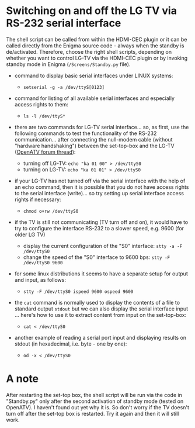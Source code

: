 Switching on and off the LG TV via RS-232 serial interface
==========================================================

The shell script can be called from within the HDMI-CEC plugin or it can be called directly from the Enigma source code - always when the standby is de/activated. Therefore, choose the right shell scripts, depending on whether you want to control LG-TV via the HDMI-CEC plugin or by invoking standby mode in Enigma (`/Screens/Standby.py` file).

- command to display basic serial interfaces under LINUX systems:
  - `setserial -g -a /dev/ttyS[0123]`

- command for listing of all available serial interfaces and especially access rights to them:
  - `ls -l /dev/ttyS*`

- there are two commands for LG-TV serial interface... so, as first, use the following commands to test the functionality of the RS-232 communication... after connecting the null-modem cable (without "hardware handshaking") between the set-top-box and the LG-TV ([OpenATV forum thread](https://www.opena.tv/english-section/32512-solution-standby-mode-lg-tv-hdmi-cec-simplink.html)):
  - turning off LG-TV:     `echo "ka 01 00" > /dev/ttyS0`
  - turning on LG-TV:      `echo "ka 01 01" > /dev/ttyS0`

- if your LG-TV has not turned off via the serial interface with the help of an echo command, then it is possible that you do not have access rights to the serial interface (write)... so try setting up serial interface access rights if necessary:
  - `chmod o+rw /dev/ttyS0`

- if the TV is still not communicating (TV turn off and on), it would have to try to configure the interface
  RS-232 to a slower speed, e.g. 9600 (for older LG TV)
  - display the current configuration of the "S0" interface:  `stty -a -F /dev/ttyS0`
  - change the speed of the "S0" interface to 9600 bps:   `stty -F /dev/ttyS0 9600`
  
- for some linux distributions it seems to have a separate setup for output and input, as follows:
  - `stty -F /dev/ttyS0 ispeed 9600 ospeed 9600`

- the `cat` command is normally used to display the contents of a file to standard output `stdout` but we can also display the serial interface input ... here's how to use it to extract content from input on the set-top-box:
  - `cat < /dev/ttyS0`
- another example of reading a serial port input and displaying results on stdout (in hexadecimal, i.e. byte - one by one):
  - `od -x < /dev/ttyS0`

A note
======
After restarting the set-top box, the shell script will be run via the code in "Standby.py" only after the second activation of standby mode (tested on OpenATV). I haven't found out yet why it is. So don't worry if the TV doesn't turn off after the set-top box is restarted. Try it again and then it will still work.
